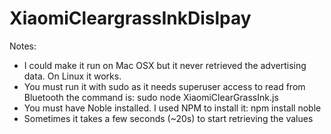 # XiaomiCleargrassInkDislpay

Notes: 
- I could make it run on Mac OSX but it never retrieved the advertising data. On Linux it works.
- You must run it with sudo as it needs superuser access to read from Bluetooth the command is:
   sudo node XiaomiClearGrassInk.js
- You must have Noble installed. I used NPM to install it:
   npm install noble
- Sometimes it takes a few seconds (~20s) to start retrieving the values
